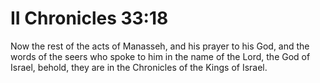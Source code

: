 # II Chronicles 33:18

Now the rest of the acts of Manasseh, and his prayer to his God, and the words of the seers who spoke to him in the name of the Lord, the God of Israel, behold, they are in the Chronicles of the Kings of Israel.

